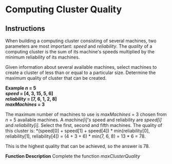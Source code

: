# Computing Cluster Quality
## Instructions

When building a computing cluster consisting of several machines, two parameters are most important: *speed* and *reliability*. The *quality* of a computing cluster is the sum of its machine's speeds multiplied by the minimum reliability of its machines.

Given information about several available machines, select machines to create a cluster of less than or equal to a particular size. Determine the maximum quality of cluster that can be created.

**Example 
*n* = 5   
*speed* = [4, 3, 15, 5, 6]   
*reliability* = [7, 6, 1, 2, 8]  
*maxMachines* = 3**

The maximum number of machines to use is *maxMachines* = 3 chosen from *n* = 5 available machines. A *machine[i]'s* speed and reliability are *speed[i]* and *reliability[i]*.
Select the first, second and fifth machines. The quality of this cluster is:
   *(speed[0] + speed[1] + speed[4]) \* min(reliability[0], reliability[1], reliability[4]) = (4 + 3 + 6) \* min(7, 6, 8) = 13 \* 6 = 78.

This is the highest quality that can be achieved, so the answer is 78.

**Function Description**
Complete the function *maxClusterQuality*
